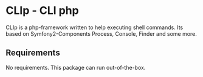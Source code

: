 CLIp - CLI php
=================

CLIp is a php-framework written to help executing shell commands.
Its based on Symfony2-Components Process, Console, Finder and some more.

Requirements
-------------
No requirements. This package can run out-of-the-box.


